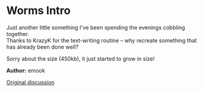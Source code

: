 ﻿# Worms Intro

Just another little something I've been spending the evenings cobbling together.  
Thanks to KrazyK for the text-writing routine – why recreate something that has already been done well?

Sorry about the size (450kb), it just started to grow in size!

**Author:** emook

[Original discussion](https://www.dbfinteractive.com/forum/index.php?topic=6162.0)